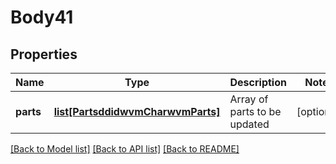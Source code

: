 # Body41

## Properties
Name | Type | Description | Notes
------------ | ------------- | ------------- | -------------
**parts** | [**list[PartsddidwvmCharwvmParts]**](PartsddidwvmCharwvmParts.md) | Array of parts to be updated | [optional] 

[[Back to Model list]](../README.md#documentation-for-models) [[Back to API list]](../README.md#documentation-for-api-endpoints) [[Back to README]](../README.md)


